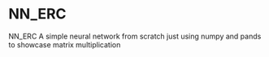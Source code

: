 # NN_ERC
NN_ERC
A simple neural network from scratch just using numpy and pands to showcase matrix multiplication
